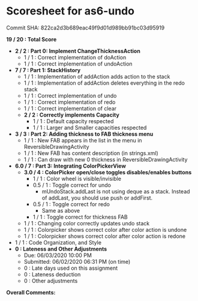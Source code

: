 # Scoresheet for as6-undo
Commit SHA: 822ca2d3b689eac49f9d01d989bb91bc03d95919

**19 / 20 : Total Score**
- **2 / 2 : Part 0: Implement ChangeThicknessAction**
     - 1 / 1 : Correct implementation of doAction
     - 1 / 1 : Correct implementation of undoAction
- **7 / 7 : Part 1: StackHistory**
     - 1 / 1 : Implementation of addAction adds action to the stack
     - 1 / 1 : Implementation of addAction deletes everything in the redo stack
     - 1 / 1 : Correct implementation of undo
     - 1 / 1 : Correct implementation of redo
     - 1 / 1 : Correct implementation of clear
     - **2 / 2 : Correctly implements Capacity**
          - 1 / 1 : Default capacity respected
          - 1 / 1 : Larger and Smaller capacities respected
- **3 / 3 : Part 2: Adding thickness to FAB thickness menu**
     - 1 / 1 : New FAB appears in the list in the menu in ReversibleDrawingActivity
     - 1 / 1 : New FAB has content description (in strings.xml)
     - 1 / 1 : Can draw with new 0 thickness in ReversibleDrawingActivity
- **6.0 / 7 : Part 3: Integrating ColorPickerView**
     - **3.0 / 4 : ColorPicker open/close toggles disables/enables buttons**
          - 1 / 1 : Color wheel is visible/invisible
          - 0.5 / 1 : Toggle correct for undo
               - mUndoStack.addLast is not using deque as a stack. Instead of addLast, you should use push or addFirst.
          - 0.5 / 1 : Toggle correct for redo
               - Same as above
          - 1 / 1 : Toggle correct for thickness FAB
     - 1 / 1 : Changing color correctly updates undo stack
     - 1 / 1 : Colorpicker shows correct color after color action is undone
     - 1 / 1 : Colorpicker shows correct color after color action is redone
- 1 / 1 : Code Organization, and Style
- **0 : Lateness and Other Adjustments**
     - Due: 06/03/2020 10:00 PM
     - Submitted: 06/02/2020 06:31 PM (on time)
     - 0 : Late days used on this assignment
     - 0 : Lateness deduction
     - 0 : Other adjustments

**Overall Comments:**

